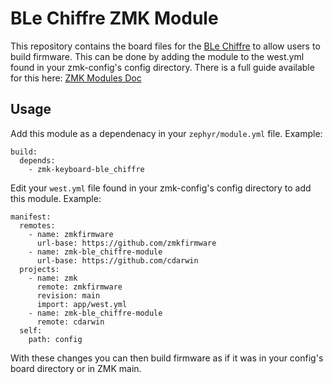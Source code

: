 # BLe Chiffre ZMK Module

This repository contains the board files for the [BLe Chiffre](https://github.com/tominabox1/BLe-Chiffre) to allow users to build firmware. This can be done by adding the module to the west.yml found in your zmk-config's config directory. There is a full guide available for this here: [ZMK Modules Doc](https://zmk.dev/docs/features/modules)

## Usage

Add this module as a dependenacy in your `zephyr/module.yml` file. Example:

```
build:
  depends:
    - zmk-keyboard-ble_chiffre
```

Edit your `west.yml` file found in your zmk-config's config directory to add this module. Example:

```
manifest:
  remotes:
    - name: zmkfirmware
      url-base: https://github.com/zmkfirmware
    - name: zmk-ble_chiffre-module
      url-base: https://github.com/cdarwin
  projects:
    - name: zmk
      remote: zmkfirmware
      revision: main
      import: app/west.yml
    - name: zmk-ble_chiffre-module
      remote: cdarwin
  self:
    path: config
```

With these changes you can then build firmware as if it was in your config's board directory or in ZMK main.